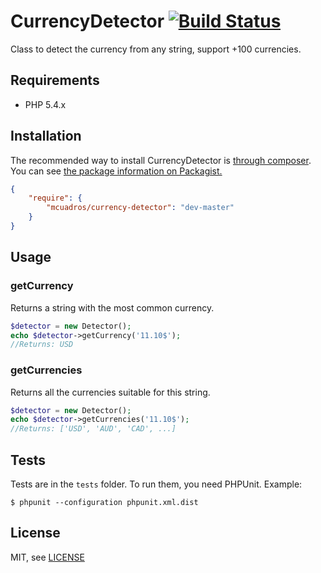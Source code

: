CurrencyDetector [![Build Status](https://travis-ci.org/mcuadros/currency-detector.png?branch=master)](https://travis-ci.org/mcuadros/currency-detector)
==============================

Class to detect the currency from any string, support +100 currencies.

Requirements
------------

* PHP 5.4.x

Installation
------------

The recommended way to install CurrencyDetector is [through composer](http://getcomposer.org).
You can see [the package information on Packagist.](https://packagist.org/packages/mcuadros/currency-detector)

```JSON
{
    "require": {
        "mcuadros/currency-detector": "dev-master"
    }
}
```


Usage
-----

### getCurrency
Returns a string with the most common currency.

```php
$detector = new Detector();
echo $detector->getCurrency('11.10$');
//Returns: USD
```

### getCurrencies
Returns all the currencies suitable for this string.

```php
$detector = new Detector();
echo $detector->getCurrencies('11.10$');
//Returns: ['USD', 'AUD', 'CAD', ...]
```

Tests
-----

Tests are in the `tests` folder.
To run them, you need PHPUnit.
Example:

    $ phpunit --configuration phpunit.xml.dist


License
-------

MIT, see [LICENSE](LICENSE)